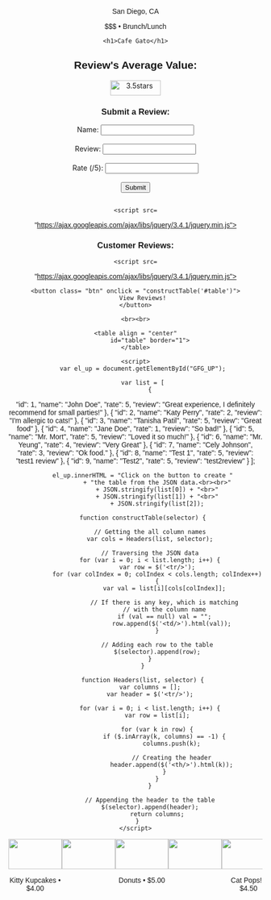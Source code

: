 <!--
  _layouts/default.html
  customization to original Midnight theme
  found through GitHub Pages Themes
 -->
 <meta name="viewport" content="width=device-width, initial-scale=1.0">
<html lang="en-US">
  <head>
    <meta charset="utf-8">
    <meta http-equiv="X-UA-Compatible" content="IE=edge">
    <!-- Begin Jekyll SEO tag v2.8.0 -->
<title>Café Gato | Opening February 2023</title>
<meta name="generator" content="Jekyll v3.9.2" />
<meta property="og:title" content="Café Gato" />
<meta property="og:locale" content="en_US" />
<meta name="description" content="Opening February 2023" />
<meta property="og:description" content="Opening February 2023" />
<link rel="canonical" href="http://0.0.0.0:4001/menu.html" />
<meta property="og:url" content="http://0.0.0.0:4001/menu.html" />
<meta property="og:site_name" content="Café Gato" />
<meta property="og:type" content="website" />
<meta name="twitter:card" content="summary" />
<meta property="twitter:title" content="Café Gato" />
<script type="application/ld+json">
{"@context":"https://schema.org","@type":"WebPage","description":"Opening February 2023","headline":"Café Gato","url":"http://0.0.0.0:4001/menu.html"}</script>
<!-- End Jekyll SEO tag 
 <link rel="stylesheet" href="/assets/css/style.css?v=d264d69bbf7c2f03d9740b370367f0c799fbe57e">
    <script src="https://code.jquery.com/jquery-1.12.4.min.js" integrity="sha256-ZosEbRLbNQzLpnKIkEdrPv7lOy9C27hHQ+Xp8a4MxAQ=" crossorigin="anonymous"></script>
    [if lt IE 9]>
      <script src="//html5shiv.googlecode.com/svn/trunk/html5.js"></script>
    <![endif]-->
    <!--[if lt IE 8]>
    <link rel="stylesheet" href="/assets/css/ie.css">
    <![endif]-->
    <meta name="viewport" content="width=device-width, initial-scale=1, user-scalable=no">
    <!-- start custom head snippets, customize with your own _includes/head-custom.html file -->
<!-- Setup theme-color -->
<!-- start theme color meta headers -->
<meta name="theme-color" content="#353535">
<meta name="msapplication-navbutton-color" content="#353535">
<meta name="apple-mobile-web-app-status-bar-style" content="black-translucent">
<!-- end theme color meta headers -->
<!-- Setup Google Analytics -->
<!-- You can set your favicon here -->
<!-- link rel="shortcut icon" type="image/x-icon" href="/favicon.ico" -->
<!-- end custom head snippets -->

  <style>
    p{text-align: center; font-family: 'Gill Sans', 'Gill Sans MT', Calibri, 'Trebuchet MS', sans-serif;}
    h1{text-align: center; font-family:cursive; letter-spacing: 0.2cm; color: #fc6428;}
    h2{text-align: center; font-family: 'Gill Sans', 'Gill Sans MT', Calibri, 'Trebuchet MS', sans-serif;}
    h3{text-align: center ;font-family: 'Gill Sans', 'Gill Sans MT', Calibri, 'Trebuchet MS', sans-serif;;}
    text{font-family: 'Gill Sans', 'Gill Sans MT', Calibri, 'Trebuchet MS', sans-serif;}
    center{font-family: 'Gill Sans', 'Gill Sans MT', Calibri, 'Trebuchet MS', sans-serif;, text-align: center;}
    btn{font-family: 'Gill Sans', 'Gill Sans MT', Calibri, 'Trebuchet MS', sans-serif; background-color: darkorange; text-decoration-color: beige;}
    @import "https://unpkg.com/open-props";
@import "https://unpkg.com/open-props/normalize.min.css";

.media-scroller {
  --_spacer: var(--size-3);
  display: grid;
  gap: var(--_spacer);
  grid-auto-flow: column;
  grid-auto-columns: 21%;

  padding: 0 var(--_spacer) var(--_spacer);

  overflow-x: auto;
  overscroll-behavior-inline: contain;
}

.media-scroller--with-groups {
  grid-auto-columns: 80%;
}

.media-group {
  display: grid;
  gap: var(--_spacer);
  grid-auto-flow: column;
}

.media-element {
  display: grid;
  grid-template-rows: min-content;
  gap: var(--_spacer);
  padding: var(--_spacer);
  background: var(--surface-2);
  border-radius: var(--radius-2);
  box-shadow: var(--shadow-2);
}

.media-element > img {
  inline-size: 100%;
  aspect-ratio: 16 / 9;
  object-fit: cover;
}

.snaps-inline {
  scroll-snap-type: inline mandatory;
  scroll-padding-inline: var(--_spacer, 1rem);
}

.snaps-inline > * {
  scroll-snap-align: start;
}

/* general styling */

.container {
  inline-size: min(100% - 4rem, 70rem);
  margin-inline: auto;
}

.flow {
  display: grid;
  gap: var(--size-3);
}

.page-header {
  padding-block: var(--size-9);
  margin-block-end: var(--size-9);
  background: var(--gradient-16);
  color: var(--gray-0);
  box-shadow: var(--shadow-2);
}

.page-title {
  font-size: var(--font-size-fluid-3);
}

.page-subtitle {
  font-size: var(--font-size-fluid-1);
}

.section-title {
  padding-inline-start: var(--size-6);
  margin-block: var(--size-9) var(--size-3);
}
#table {
  font-family: Arial, Helvetica, sans-serif;
  border-collapse: collapse;
  width: 100%;
}

#table td, #table th {
  border: 1px solid #ddd;
  padding: 8px;
}
#table th {
  padding-top: 12px;
  padding-bottom: 12px;
  text-align: left;
  background-color: #fc6428;
  color: white;
}
</style>
</head>
<body>
<head>
    <p>San Diego, CA</p>
    <p>$$$ • Brunch/Lunch </p>
    
    <h1>Cafe Gato</h1>
  <h2>Review's Average Value: </h2>
  <img src="/tanisha/3stars.png" alt="3.5stars" style="width:100px;height:30px;" align="center">
  <script>
    //Get the form element by id
const sampleForm = document.getElementById("UserReviews");

//Add an event listener to the form element and handler for the submit an event.
sampleForm.addEventListener("submit", async (e) => {
  /**
   * Prevent the default browser behaviour of submitting
   * the form so that you can handle this instead.
   */
  e.preventDefault();

  /**
   * Get the element attached to the event handler.
   */
  let form = e.currentTarget;

  /**
   * Take the URL from the form's `action` attribute.
   */
  let url = form.action;
  alert(url);

  try {
    /**
     * Takes all the form fields and make the field values
     * available through a `FormData` instance.
     */
    let formData = new FormData(form);

    /**
     * The `postFormFieldsAsJson()` function in the next step.
     */
    let responseData = await postFormFieldsAsJson({ url, formData });
    alert(responseData);

    //Destructure the response data
    let { serverDataResponse } = responseData;

    //Display the response data in the console (for debugging)
    console.log(serverDataResponse);
  } catch (error) {
    //If an error occurs display it in the console (for debugging)
    console.error(error);
  }
});

/**
 * Helper function to POST data as JSON with Fetch.
 */
async function postFormFieldsAsJson({ url, formData }) {
  //Create an object from the form data entries
  let formDataObject = Object.fromEntries(formData.entries());
  // Format the plain form data as JSON
  let formDataJsonString = JSON.stringify(formDataObject);
  alert(formDataJsonString);

  //Set the fetch options (headers, body)
  let fetchOptions = {
    //HTTP method set to POST.
    method: "POST",
    //Set the headers that specify you're sending a JSON body request and accepting JSON response
    headers: {
      "Content-Type": "application/json",
      Accept: "application/json",
    },
    // POST request body as JSON string.
    body: formDataJsonString,
  };

  //Get the response body as JSON.
  //If the response was not OK, throw an error.
  let res = await fetch(url, fetchOptions);

  //If the response is not ok throw an error (for debugging)
  if (!res.ok) {
    let error = await res.text();
    throw new Error(error);
  }
  //If the response was OK, return the response body.
  return res.json();
}
  </script>
</head>
<body>
  <p id="response">
  
  </p>
  <script>
    //const url = "https://catfact.ninja/fact";
    const url = "http://127.0.0.1:5000/average";
    const options = {
      method: 'GET',
      mode: 'cors',
      cache: 'default',
      credentials: 'omit',
    };
    function displayav() {
      fetch(url, options)
        .then(response => response.text())
        .then(data => {
          console.log('The average rate is: ' + data);
          document.getElementById('response').innerText = data;
        })
        .catch(error => {
          console.error('Error fetching');
        });
    };
    console.log("display average");
    displayav();
  </script>
  

<form action="http://127.0.0.1:5000/" id="UserReviews" method="POST" class="left" >
  <h3>Submit a Review: </h3>
  <div class="form-row">
    <label for="name" >Name:</label>
    <input type="text" class="input-text input-text-block w-100" id="name" name="name">

  </div>
  <br>
  <div class="form-row">
    <label for="name">Review:</label>
    <input type="text" class="input-text input-text-block w-100" id="review" name="review">
  </div>
  <br>
  <div class="form-row">
    <label for="name">Rate (/5):</label>
    <input type="number" class="input-text input-text-block w-100" id="rate" name="rate">
  </div>
  <br>
  <div class="form-row mx-auto">
    <button type="submit" class="btn-submit" id="btnSubmit" onclick="submitForm()">Submit</button>
  </div>

</form>

</body>

<header class="page-header">
    <div class="container flow">
    </div>
  </header>
<head>
	
	<script src=
"https://ajax.googleapis.com/ajax/libs/jquery/3.4.1/jquery.min.js">
	</script>
</head>

<!--GET request reviews db-->
<body style = "text-align:center;" id = "body">
    <h3>Customer Reviews:</h3>
    <p id="response1"></p>
    <script>
        const url1 = "http://127.0.0.1:5000/getrev";
        const options1 = {
      method: 'GET',
      mode: 'cors',
      cache: 'default',
      credentials: 'omit',
    };
    function displayrev() {
            fetch(url1, options1)
            .then(response1 => response1.text())
            .then(list => {
            console.log('The average rate is: ' + list);
            document.getElementById('response1').innerText = list;
                    })
        .catch(error => {
          console.error('Error fetching');
        });
    };
        </script>
</body>

<head>
	
	<script src=
"https://ajax.googleapis.com/ajax/libs/jquery/3.4.1/jquery.min.js">
	</script>
</head>

<body style = "text-align:center;" id = "body">
	
	<button class= "btn" onclick = "constructTable('#table')">
		View Reviews!
	</button>
	
	<br><br>
	
	<table align = "center"
			id="table" border="1">
	</table>
	
	<script>
		var el_up = document.getElementById("GFG_UP");
		
		var list = [
			{
"id": 1,
"name": "John Doe",
"rate": 5,
"review": "Great experience, I definitely recommend for small parties!"
},
{
"id": 2,
"name": "Katy Perry",
"rate": 2,
"review": "I'm allergic to cats!"
},
{
"id": 3,
"name": "Tanisha Patil",
"rate": 5,
"review": "Great food"
},
{
"id": 4,
"name": "Jane Doe",
"rate": 1,
"review": "So bad!"
},
{
"id": 5,
"name": "Mr. Mort",
"rate": 5,
"review": "Loved it so much!"
},
{
"id": 6,
"name": "Mr. Yeung",
"rate": 4,
"review": "Very Great"
},
{
"id": 7,
"name": "Cely Johnson",
"rate": 3,
"review": "Ok food."
},
{
"id": 8,
"name": "Test 1",
"rate": 5,
"review": "test1 review"
},
{
"id": 9,
"name": "Test2",
"rate": 5,
"review": "test2review"
}
		];
		
		el_up.innerHTML = "Click on the button to create "
				+ "the table from the JSON data.<br><br>"
				+ JSON.stringify(list[0]) + "<br>"
				+ JSON.stringify(list[1]) + "<br>"
				+ JSON.stringify(list[2]);
			
		function constructTable(selector) {
			
			// Getting the all column names
			var cols = Headers(list, selector);

			// Traversing the JSON data
			for (var i = 0; i < list.length; i++) {
				var row = $('<tr/>');
				for (var colIndex = 0; colIndex < cols.length; colIndex++)
				{
					var val = list[i][cols[colIndex]];
					
					// If there is any key, which is matching
					// with the column name
					if (val == null) val = "";
						row.append($('<td/>').html(val));
				}
				
				// Adding each row to the table
				$(selector).append(row);
			}
		}
		
		function Headers(list, selector) {
			var columns = [];
			var header = $('<tr/>');
			
			for (var i = 0; i < list.length; i++) {
				var row = list[i];
				
				for (var k in row) {
					if ($.inArray(k, columns) == -1) {
						columns.push(k);
						
						// Creating the header
						header.append($('<th/>').html(k));
					}
				}
			}
			
			// Appending the header to the table
			$(selector).append(header);
				return columns;
		}	
	</script>
</body>
<div class="media-scroller snaps-inline">
    <div class="media-element">
      <img src="https://www.edithpatisserie.com//image/cache/catalog/Mini%20Bites/Cat%20Themed%20Cupcakes-512x299.jpg" alt="">
      <p class="title"> Kitty Kupcakes • $4.00 </p>
    </div>
    <div class="media-element">
      <img src="https://th-thumbnailer.cdn-si-edu.com/7eU00cWUF_vGYZ6t-JDRcVSuPhc=/fit-in/1600x0/filters:focal(784x487:785x488)/https%3A%2F%2Ftf-cmsv2-smithsonianmag-media.s3.amazonaws.com%2Ffiler%2Fa6%2F2f%2Fa62f9969-6056-4d81-b03e-0bbf3e7c6ef1%2Fjapan-cat-cafe-two-cats.jpg" alt="">
      <p class="title"></p>
    </div>
    <div class="media-element">
      <img src="https://www.worldsbestcatlitter.com/wp-content/uploads/2020/04/WBC_cat-recipes_0005_hello-kitty-donuts-recipe.jpg" alt="">
      <p class="title">Donuts • $5.00</p>
    </div>
    <div class="media-element">
      <img src="https://www.gannett-cdn.com/presto/2023/01/13/PFTC/16c40194-741b-4a37-bcbb-defbe8f25037-FTC_Cat_cafe_1.jpg?crop=5759,3240,x0,y292&width=3200&height=1801&format=pjpg&auto=webp" alt="">
      <p class="title"></p>
    </div>
    <div class="media-element">
      <img src="https://images.squarespace-cdn.com/content/v1/556aaf28e4b06d83cf7d7f9e/1464842395503-EQJUF7KJZ6V9YDYKXQDV/Pusheen+Cat+Cake+Pop+Hunny+Do+Box+1.jpg?format=1500w" alt="">
      <p class="title">Cat Pops! • $4.50 </p>
    </div>
    <div class="media-element">
      <img src="https://dynamic-media-cdn.tripadvisor.com/media/photo-o/19/75/d9/e8/this-is-johnny-a-sweet.jpg?w=1200&h=-1&s=1" alt="">
      <p class="title"></p>
    </div>
    <div class="media-element">
      <img src="http://images.girlslife.com/posts/032/32796/dog-cake-pops-cupcakes-24.jpg" alt="">
      <p class="title">Paw-Pops  • $4.50</p>
    </div>
    <div class="media-element">
      <img src="https://www.gannett-cdn.com/presto/2021/07/31/NCDT/66a1ba34-6eb2-4682-b7cb-d3e114559131-NEWS_-_CAT_CAFE_ANNIVERSARY-02.jpg?crop=2999,1687,x0,y0&width=2999&height=1687&format=pjpg&auto=webp" alt="">
      <p class="title"></p>
    </div>
    <div class="media-element">
      <img src="https://truffle-assets.imgix.net/da956f5c-l.png" alt="">
      <p class="title">Choco-bites  • $2.50</p>
    </div>
    <div class="media-element">
      <img src="https://www.gannett-cdn.com/-mm-/73d4b6d9fcc8dc4e1c41ee1100d1118bcfb10548/c=0-50-1999-1179/local/-/media/2017/03/16/PAGroup/YorkDailyRecord/636252818856066885-catcafe1.jpg" alt="">
      <p class="title"></p>
    </div>
    <div class="media-element">
      <img src="https://images-gmi-pmc.edge-generalmills.com/11c7092d-cd10-4ca9-a659-c8a9076c8ab9.jpg" alt="">
      <p class="title">Thanksgiving Kitty Cookies  • $4.50</p>
    </div>
    <div class="media-element">
      <img src="https://bloximages.chicago2.vip.townnews.com/bozemandailychronicle.com/content/tncms/assets/v3/editorial/2/f7/2f7ff929-aba6-510b-a064-fb86c50f8217/5fc58f7d627fb.image.jpg?resize=749%2C500" alt="">
      <p class="title"></p>
    </div>
    <div class="media-element">
      <img src="https://hips.hearstapps.com/delish/assets/cm/15/10/54f961ba58f5e_-_hello-kitty-cookies.jpg" alt="">
      <p class="title">Hello Cookie!  • $4.00</p>
    </div>
    <div class="media-element">
      <img src="https://enchantedcatcafe.com/wp-content/uploads/2022/10/156fea84-7e18-4474-b17b-084a8d72b1cd-Enchanted_Cat_Cafe_1-700x441.webp" alt="">
      <p class="title"></p>
    </div>
    <div class="media-element">
      <img src="https://www.moshimoshi-nippon.jp/wp/wp-content/uploads/2019/02/e34e1d24c8c09dba0bc7731277977308.jpg" alt="">
      <p class="title">strawberry Bread  • $4.50</p>
    </div>
    <div class="media-element">
      <img src="http://media2.s-nbcnews.com/i/streams/2013/July/130710/6C8216015-tdy-130703-cat-cafes-1.jpg" alt="">
      <p class="title"></p>
    </div>
    <div class="media-element">
      <img src="https://i.pinimg.com/originals/4c/1b/9b/4c1b9bc5d25718a332c6b82ab460e02a.jpg" alt="">
      <p class="title">Kitty-Coffee Art  • $3.50</p>
    </div>
    <div class="media-element">
      <img src="https://ogden_images.s3.amazonaws.com/www.mauinews.com/images/2022/08/08061211/mkt-cat-cafe-maui-2222.jpg" alt="">
      <p class="title"></p>
    </div>
    <div class="media-element">
      <img src="https://www.worldsbestcatlitter.com/wp-content/uploads/2020/04/WBC_cat-recipes_0003_Screen-Shot-2020-04-17-at-6.10.57-PM.jpg" alt="">
      <p class="title">Meow Buns  • $5.50</p>
    </div>
  </div>
  
  